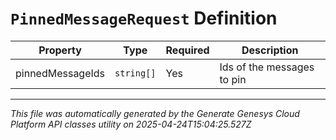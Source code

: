 # `PinnedMessageRequest` Definition

| Property | Type | Required | Description |
|----------|------|----------|-------------|
| pinnedMessageIds | `string[]` | Yes | Ids of the messages to pin |

---

*This file was automatically generated by the Generate Genesys Cloud Platform API classes utility on 2025-04-24T15:04:25.527Z*